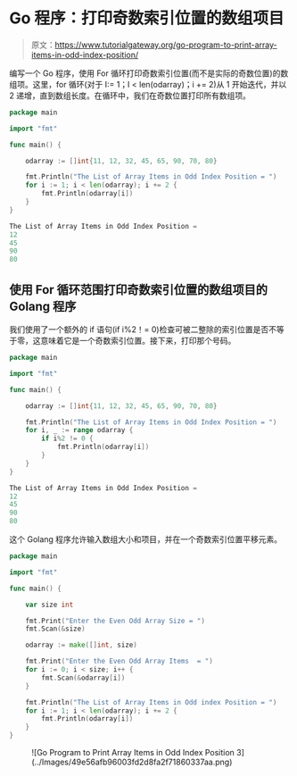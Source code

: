 # Go 程序：打印奇数索引位置的数组项目

> 原文：<https://www.tutorialgateway.org/go-program-to-print-array-items-in-odd-index-position/>

编写一个 Go 程序，使用 For 循环打印奇数索引位置(而不是实际的奇数位置)的数组项。这里，for 循环(对于 I:= 1；I < len(odarray)；i += 2)从 1 开始迭代，并以 2 递增，直到数组长度。在循环中，我们在奇数位置打印所有数组项。

```go
package main

import "fmt"

func main() {

    odarray := []int{11, 12, 32, 45, 65, 90, 70, 80}

    fmt.Println("The List of Array Items in Odd Index Position = ")
    for i := 1; i < len(odarray); i += 2 {
        fmt.Println(odarray[i])
    }
}
```

```go
The List of Array Items in Odd Index Position = 
12
45
90
80
```

## 使用 For 循环范围打印奇数索引位置的数组项目的 Golang 程序

我们使用了一个额外的 if 语句(if i%2！= 0)检查可被二整除的索引位置是否不等于零，这意味着它是一个奇数索引位置。接下来，打印那个号码。

```go
package main

import "fmt"

func main() {

    odarray := []int{11, 12, 32, 45, 65, 90, 70, 80}

    fmt.Println("The List of Array Items in Odd Index Position = ")
    for i, _ := range odarray {
        if i%2 != 0 {
            fmt.Println(odarray[i])
        }
    }
}
```

```go
The List of Array Items in Odd Index Position = 
12
45
90
80
```

这个 Golang 程序允许输入数组大小和项目，并在一个奇数索引位置平移元素。

```go
package main

import "fmt"

func main() {

    var size int

    fmt.Print("Enter the Even Odd Array Size = ")
    fmt.Scan(&size)

    odarray := make([]int, size)

    fmt.Print("Enter the Even Odd Array Items  = ")
    for i := 0; i < size; i++ {
        fmt.Scan(&odarray[i])
    }

    fmt.Println("The List of Array Items in Odd index Position = ")
    for i := 1; i < len(odarray); i += 2 {
        fmt.Println(odarray[i])
    }
}
```

<figure class="wp-block-image size-large">![Go Program to Print Array Items in Odd Index Position 3](../Images/49e56afb96003fd2d8fa2f71860337aa.png)</figure>